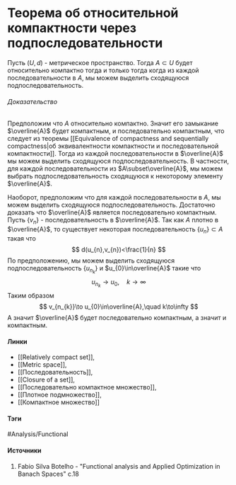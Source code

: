 # Теорема об относительной компактности через подпоследовательности
Пусть $(U,d)$ - метрическое пространство. Тогда $A\subset U$ будет относительно компактно тогда и только тогда когда из каждой последовательности в $A$, мы можем выделить сходящуюся подпоследовательность.

###### Доказательство
Предположим что $A$ относительно компактно. Значит его замыкание $\overline{A}$ будет компактным, и последовательно компактным, что следует из теоремы [[Equivalence of compactness and sequentially compactness|об эквивалентности компактности и последовательной компактности]].
Тогда из каждой последовательности в $\overline{A}$ мы можем выделить сходящуюся подпоследовательность. В частности, для каждой последовательности из $A\subset\overline{A}$, мы можем выбрать подпоследовательность сходящуюся к некоторому элементу $\overline{A}$.

Наоборот, предположим что для каждой последовательности в $A$, мы можем выделить сходящуюся подпоследовательность. Достаточно доказать что $\overline{A}$ является последовательно компактным. Пусть $\{v_{n}\}$ - последовательность в $\overline{A}$. Так как $A$ плотно в $\overline{A}$, то существует некоторая последовательность $\{u_{n}\}\subset A$ такая что
$$
d(u_{n},v_{n})<\frac{1}{n}
$$
По предположению, мы можем выделить сходящуюся подпоследовательность $\{u_{n_{k}}\}$ и $u_{0}\in\overline{A}$ такие что
$$
u_{n_{k}}\to u_{0},\quad k\to\infty
$$
Таким образом
$$
v_{n_{k}}\to u_{0}\in\overline{A},\quad k\to\infty
$$
А значит $\overline{A}$ будет последовательно компактным, а значит и компактным.
#### Линки
- [[Relatively compact set]],
- [[Metric space]],
- [[Последовательность]],
- [[Closure of a set]],
- [[Последовательно компактное множество]],
- [[Плотное подмножество]],
- [[Компактное множество]]
#### Тэги
 #Analysis/Functional 
#### Источники
1. Fabio Silva Botelho - "Functional analysis and Applied Optimization in Banach Spaces" с.18